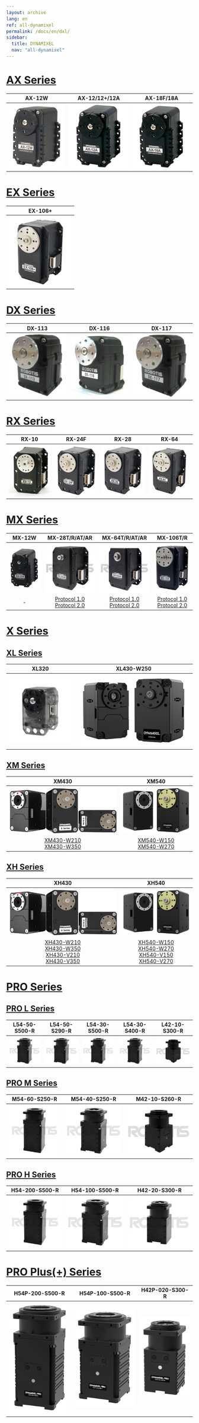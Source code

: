 ```yaml
---
layout: archive
lang: en
ref: all-dynamixel
permalink: /docs/en/dxl/
sidebar:
  title: DYNAMIXEL
  nav: "all-dynamixel"
---
```


# [AX Series](#ax-series)

|AX-12W|AX-12/12+/12A|AX-18F/18A|
|:---:|:---:|:---:|
|[![](/assets/images/dxl/ax/ax-12w_product.jpg)](/docs/en/dxl/ax/ax-12w/)|[![](/assets/images/dxl/ax/ax-12a_product.png)](/docs/en/dxl/ax/ax-12a/)|[![](/assets/images/dxl/ax/ax-18a_product.png)](/docs/en/dxl/ax/ax-18a/)|

# [EX Series](#ex-series)

|EX-106+|
|:---:|
|[![](/assets/images/dxl/ex/ex-106_product.png)](/docs/en/dxl/ex/ex-106+/)|

# [DX Series](#dx-series)

|DX-113|DX-116|DX-117|
|:---:|:---:|:---:|
|[![](/assets/images/dxl/dx/dx-113_product.png)](/docs/en/dxl/dx/dx-113/)|[![](/assets/images/dxl/dx/dx-116_product.png)](/docs/en/dxl/dx/dx-116/)|[![](/assets/images/dxl/dx/dx-117_product.png)](/docs/en/dxl/dx/dx-117/)|

# [RX Series](#rx-series)

|RX-10|RX-24F|RX-28|RX-64|
|:---:|:---:|:---:|:---:|
|[![](/assets/images/dxl/rx/rx-10_product.png)](/docs/en/dxl/rx/rx-10/)|[![](/assets/images/dxl/rx/rx-24f_product.png)](/docs/en/dxl/rx/rx-24f/)|[![](/assets/images/dxl/rx/rx-28_product.png)](/docs/en/dxl/rx/rx-28/)|[![](/assets/images/dxl/rx/rx-64_product.png)](/docs/en/dxl/rx/rx-64/)|

# [MX Series](#mx-series)

|MX-12W|MX-28T/R/AT/AR|MX-64T/R/AT/AR|MX-106T/R|
|:---:|:---:|:---:|:---:|
|[![](/assets/images/dxl/mx/mx-12_product.jpg)](/docs/en/dxl/mx/mx-12w/)|![](/assets/images/dxl/mx/mx-28ar_product.jpg)|![](/assets/images/dxl/mx/mx-64ar_product.png)|![](/assets/images/dxl/mx/mx-106t_product.jpg)|
|-|[Protocol 1.0](/docs/en/dxl/mx/mx-28/)<br>[Protocol 2.0](/docs/en/dxl/mx/mx-28-2/)|[Protocol 1.0](/docs/en/dxl/mx/mx-64/)<br>[Protocol 2.0](/docs/en/dxl/mx/mx-64-2/)|[Protocol 1.0](/docs/en/dxl/mx/mx-106/)<br>[Protocol 2.0](/docs/en/dxl/mx/mx-106-2/)|

# [X Series](#x-series)

## [XL Series](#xl-series)

|XL320|XL430-W250|
|:---:|:---:|
|[![](/assets/images/dxl/x/xl320_product.jpg)](/docs/en/dxl/x/xl320/)|[![](/assets/images/dxl/x/xl430_product_new.png)](/docs/en/dxl/x/xl430-w250/)|

## [XM Series](#xm-series)

|XM430|XM540|
|:---:|:---:|
|![](/assets/images/dxl/x/x_series_product.png)|![](/assets/images/dxl/x/x540-series_product.png)|
|[XM430-W210](/docs/en/dxl/x/xm430-w210/)<br>[XM430-W350](/docs/en/dxl/x/xm430-w350/)|[XM540-W150](/docs/en/dxl/x/xm540-w150/)<br>[XM540-W270](/docs/en/dxl/x/xm540-w270/)|

## [XH Series](#xh-series)

|XH430|XH540|
|:---:|:---:|
|![](/assets/images/dxl/x/x_series_product.png)|![](/assets/images/dxl/x/x540-series_product.png)|
|[XH430-W210](/docs/en/dxl/x/xh430-w210/)<br>[XH430-W350](/docs/en/dxl/x/xh430-w350/)<br>[XH430-V210](/docs/en/dxl/x/xh430-v210/)<br>[XH430-V350](/docs/en/dxl/x/xh430-v350/)|[XH540-W150](/docs/en/dxl/x/xh540-w150/)<br>[XH540-W270](/docs/en/dxl/x/xh540-w270/)<br>[XH540-V150](/docs/en/dxl/x/xh540-v150/)<br>[XH540-V270](/docs/en/dxl/x/xh540-v270/)|

# [PRO Series](#pro-series)

## [PRO L Series](#pro-l-series)

|L54-50-S500-R|L54-50-S290-R|L54-30-S500-R|L54-30-S400-R|L42-10-S300-R|
|:---:|:---:|:---:|:---:|:---:|
|[![](/assets/images/dxl/pro/h54-100-s500-r_product.jpg)](/docs/en/dxl/pro/l54-50-s500-r/)|[![](/assets/images/dxl/pro/h54-100-s500-r_product.jpg)](/docs/en/dxl/pro/l54-50-s290-r/)|[![](/assets/images/dxl/pro/h54-100-s500-r_product.jpg)](/docs/en/dxl/pro/l54-30-s500-r/)|[![](/assets/images/dxl/pro/h54-100-s500-r_product.jpg)](/docs/en/dxl/pro/l54-30-s400-r/)|[![](/assets/images/dxl/pro/m42-10-s260-r_product.jpg)](/docs/en/dxl/pro/l42-10-s300-r/)|

## [PRO M Series](#pro-m-series)

|M54-60-S250-R|M54-40-S250-R|M42-10-S260-R|
|:---:|:---:|:---:|
|[![](/assets/images/dxl/pro/h54-200-s500-r_product.jpg)](/docs/en/dxl/pro/m54-60-s250-r/)|[![](/assets/images/dxl/pro/h54-100-s500-r_product.jpg)](/docs/en/dxl/pro/m54-40-s250-r/)|[![](/assets/images/dxl/pro/m42-10-s260-r_product.jpg)](/docs/en/dxl/pro/m42-10-s260-r/)|

## [PRO H Series](#pro-h-series)

|H54-200-S500-R|H54-100-S500-R|H42-20-S300-R|
|:---:|:---:|:---:|
|[![](/assets/images/dxl/pro/h54-200-s500-r_product.jpg)](/docs/en/dxl/pro/h54-200-s500-r/)|[![](/assets/images/dxl/pro/h54-100-s500-r_product.jpg)](/docs/en/dxl/pro/h54-100-s500-r/)|[![](/assets/images/dxl/pro/h42-20-s300-r_product.jpg)](/docs/en/dxl/pro/h42-20-s300-r/)|

# [PRO Plus(+) Series](#pro-plus-series)

|H54P-200-S500-R|H54P-100-S500-R|H42P-020-S300-R|
|:---:|:---:|:---:|
|[![](/assets/images/dxl/pro_plus/h54p-200-s500-r.png)](/docs/en/dxl/pro_plus/h54p-200-s500-r/)|[![](/assets/images/dxl/pro_plus/h54p-100-s500-r.png)](/docs/en/dxl/pro_plus/h54p-100-s500-r/)|[![](/assets/images/dxl/pro_plus/h42p-020-s300-r.png)](/docs/en/dxl/pro_plus/h42p-020-s300-r/)|
